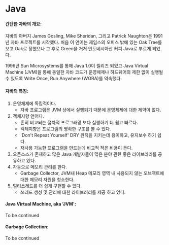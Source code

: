 # Java

#### 간단한 자바의 개요:
자바의 아버지 James Gosling, Mike Sheridan, 그리고 Patrick Naughton은 1991년 자바 프로젝트를 시작했다. 처음 이 언어는 제임스의 오피스 밖에 있는 Oak Tree를 보고 Oak로 정했으나 그 후로 Green을 거쳐 인도네시아산 커피 Java로 부르게 되었다.

1996년 Sun Microsystems를 통해 Java 1.0이 릴리즈 되었고 Java Virtual Machine (JVM)을 통해 동일한 자바 코드가 운영체제나 하드웨어의 제한 없이 실행될 수 있도록 Write Once, Run Anywhere (WORA)를 약속했다.

#### 자바의 특징:  
1. 운영체제에 독립적이다.  
    - 자바 프로그램은 JVM 상에서 실행되기 때문에 운영체제에 대한 제약이 없다.
2. 객체지향 언어다.
    - 흔히 비교되는 절차적 프로그래밍 보다 실행하기 더 쉽고 빠르다.
    - 객체지향은 프로그램의 명확한 구조를 볼 수 있다.
    - 'Don't Repeat Yourself' DRY 원칙을 지키는데 용이하고, 유지보수 하기 쉽다.
    - 재사용 가능한 프로그램을 만드는데 비교적 적은 비용이 든다.
3. 오픈소스가 존재하고 많은 Java 개발자들이 많은 분야 관련 좋은 라이브러리를 공유하고 있다.
4. 자동으로 메모리 관리를 한다.
    - Garbage Collector, JVM내 Heap 메모리 영역 내 사용되지 않는 오브젝트에 대한 메모리 자원을 청소한다.
5. 멀티쓰레드를 더 쉽게 구현할 수 있다.
    - 쓰레드 생성 및 관리에 대한 라이브러리를 제공 하고 있다.

#### Java Virtual Machine, aka 'JVM':
To be continued

#### Garbage Collection:
To be continued  


